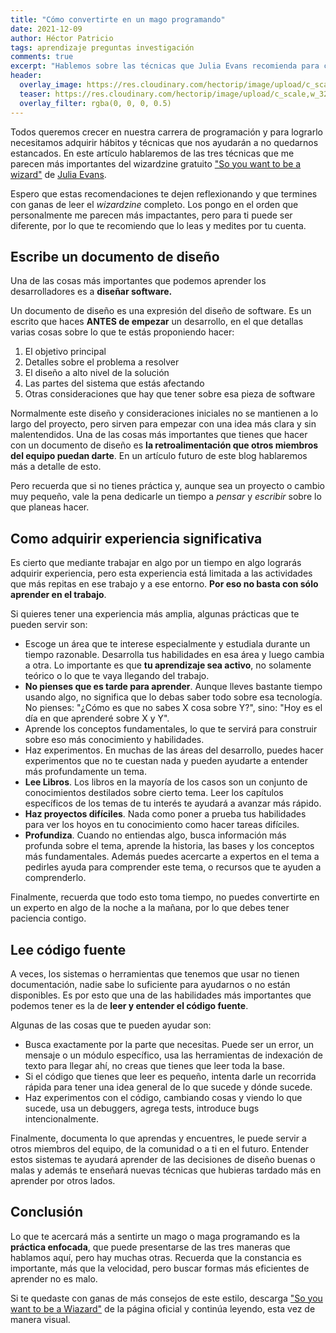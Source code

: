 ```yaml
---
title: "Cómo convertirte en un mago programando"
date: 2021-12-09
author: Héctor Patricio
tags: aprendizaje preguntas investigación
comments: true
excerpt: "Hablemos sobre las técnicas que Julia Evans recomienda para converirte en un mejor programador(a) y avanzar en tu carrera."
header:
  overlay_image: https://res.cloudinary.com/hectorip/image/upload/c_scale,w_1120/v1639259079/michael-dziedzic-dSyhpTGhNHg-unsplash_mcsqsn.jpg
  teaser: https://res.cloudinary.com/hectorip/image/upload/c_scale,w_320/v1639259079/michael-dziedzic-dSyhpTGhNHg-unsplash_mcsqsn.jpg
  overlay_filter: rgba(0, 0, 0, 0.5)
---
```


Todos queremos crecer en nuestra carrera de programación y para lograrlo necesitamos adquirir hábitos y técnicas que nos ayudarán a no quedarnos estancados. En este artículo hablaremos de las tres técnicas que me parecen más importantes del wizardzine gratuito ["So you want to be a wizard"](https://wizardzines.com/zines/wizard/) de [Julia Evans](https://twitter.com/b0rk).

Espero que estas recomendaciones te dejen reflexionando y que termines con ganas de leer el _wizardzine_ completo. Los pongo en el orden que personalmente me parecen más impactantes, pero para ti puede ser diferente, por lo que te recomiendo que lo leas y medites por tu cuenta.

## Escribe un documento de diseño

Una de las cosas más importantes que podemos aprender los desarrolladores es a **diseñar software.**

Un documento de diseño es una expresión del diseño de software. Es un escrito que haces **ANTES de empezar** un desarrollo, en el que detallas varias cosas sobre lo que te estás proponiendo hacer:

1. El objetivo principal
2. Detalles sobre el problema a resolver
3. El diseño a alto nivel de la solución
4. Las partes del sistema que estás afectando
5. Otras consideraciones que hay que tener sobre esa pieza de software

Normalmente este diseño y consideraciones iniciales no se mantienen a lo largo del proyecto, pero sirven para empezar con una idea más clara y sin malentendidos. Una de las cosas más importantes que tienes que hacer con un documento de diseño es **la retroalimentación que otros miembros del equipo puedan darte**. En un artículo futuro de este blog hablaremos más a detalle de esto.

Pero recuerda que si no tienes práctica y, aunque sea un proyecto o cambio muy pequeño, vale la pena dedicarle un tiempo a _pensar_ y _escribir_ sobre lo que planeas hacer.

## Como adquirir experiencia significativa

Es cierto que mediante trabajar en algo por un tiempo en algo lograrás adquirir experiencia, pero esta experiencia está limitada a las actividades que más repitas en ese trabajo y a ese entorno. **Por eso no basta con sólo aprender en el trabajo**.

Si quieres tener una experiencia más amplia, algunas prácticas que te pueden servir son:

- Escoge un área que te interese especialmente y estudiala durante un tiempo razonable. Desarrolla tus habilidades en esa área y luego cambia a otra. Lo importante es que **tu aprendizaje sea activo**, no solamente teórico o lo que te vaya llegando del trabajo.
- **No pienses que es tarde para aprender**. Aunque lleves bastante tiempo usando algo, no significa que lo debas saber todo sobre esa tecnología. No pienses: "¿Cómo es que no sabes X cosa sobre Y?", sino: "Hoy es el día en que aprenderé sobre X y Y".
- Aprende los conceptos fundamentales, lo que te servirá para construir sobre eso más conocimiento y habilidades.
- Haz experimentos. En muchas de las áreas del desarrollo, puedes hacer experimentos que no te cuestan nada y pueden ayudarte a entender más profundamente un tema.
- **Lee Libros**. Los libros en la mayoría de los casos son un conjunto de conocimientos destilados sobre cierto tema. Leer los capítulos específicos de los temas de tu interés te ayudará a avanzar más rápido.
- **Haz proyectos difíciles**. Nada como poner a prueba tus habilidades para ver los hoyos en tu conocimiento como hacer tareas difíciles.
- **Profundiza**. Cuando no entiendas algo, busca información más profunda sobre el tema, aprende la historia, las bases y los conceptos más fundamentales. Además puedes acercarte a expertos en el tema a pedirles ayuda para comprender este tema, o recursos que te ayuden a comprenderlo.

Finalmente, recuerda que todo esto toma tiempo, no puedes convertirte en un experto en algo de la noche a la mañana, por lo que debes tener paciencia contigo.

## Lee código fuente

A veces, los sistemas o herramientas que tenemos que usar no tienen documentación, nadie sabe lo suficiente para ayudarnos o no están disponibles. Es por esto que una de las habilidades más importantes que podemos tener es la de **leer y entender el código fuente**.

Algunas de las cosas que te pueden ayudar son:

- Busca exactamente por la parte que necesitas. Puede ser un error, un mensaje o un módulo específico, usa las herramientas de indexación de texto para llegar ahí, no creas que tienes que leer toda la base.
- Si el código que tienes que leer es pequeño, intenta darle un recorrida rápida para tener una idea general de lo que sucede y dónde sucede.
- Haz experimentos con el código, cambiando cosas y viendo lo que sucede, usa un debuggers, agrega tests, introduce bugs intencionalmente.

Finalmente, documenta lo que aprendas y encuentres, le puede servir a otros miembros del equipo, de la comunidad o a ti en el futuro. Entender estos sistemas te ayudará aprender de las decisiones de diseño buenas o malas y además te enseñará nuevas técnicas que hubieras tardado más en aprender por otros lados.

## Conclusión

Lo que te acercará más a sentirte un mago o maga programando es la **práctica enfocada**, que puede presentarse de las tres maneras que hablamos aquí, pero hay muchas otras. Recuerda que la constancia es importante, más que la velocidad, pero buscar formas más eficientes de aprender no es malo.

Si te quedaste con ganas de más consejos de este estilo, descarga ["So you want to be a Wiazard"](https://wizardzines.com/zines/wizard/) de la página oficial y continúa leyendo, esta vez de manera visual.
